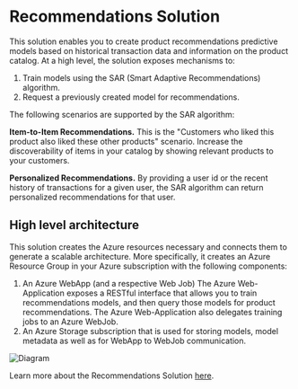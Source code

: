 # Recommendations Solution

This solution enables you to create product recommendations predictive models based on historical transaction data and information on the product catalog.
At a high level, the solution exposes mechanisms to:
1. Train models using the SAR (Smart Adaptive Recommendations) algorithm.
2. Request a previously created model for recommendations.

The following scenarios are supported by the SAR algorithm:

**Item-to-Item Recommendations.** This is the "Customers who liked this product also liked these other products" scenario. Increase the discoverability of items in your catalog by showing relevant products to your customers.

**Personalized Recommendations.** By providing a user id or the recent history of transactions for a given user, the SAR algorithm can return personalized recommendations for that user.

## High level architecture

This solution creates the Azure resources necessary and connects them to generate a scalable architecture.  More specifically, it creates an Azure Resource Group in your Azure subscription with the following components:

1. An Azure WebApp (and a respective Web Job) The Azure Web-Application exposes a RESTful interface that allows you to train recommendations models, and then query those models for product recommendations. The Azure Web-Application also delegates training jobs to an Azure WebJob.
2. An Azure Storage subscription that is used for storing models, model metadata as well as for WebApp to WebJob communication.


![Diagram]({PatternAssetBaseUrl}/highlevelarch.png)

Learn more about the Recommendations Solution [here](http://github.com/Microsoft/Product-Recommendations).